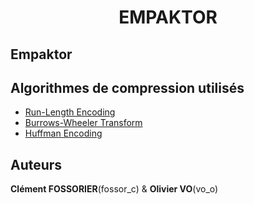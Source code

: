 <h1 align='center'>EMPAKTOR</h1>

## Empaktor

## Algorithmes de compression utilisés
- [Run-Length Encoding](empaktor/cmp_rle/rle.md)
- [Burrows-Wheeler Transform](empaktor/cmp_burrows/burrows_wheeler.md)
- [Huffman Encoding](empaktor/cmp_huffman/huffman.md)

## Auteurs
**Clément FOSSORIER**(fossor_c) & **Olivier VO**(vo_o)
